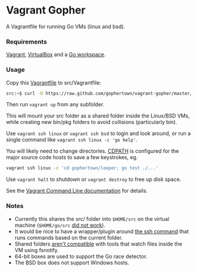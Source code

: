 # Vagrant Gopher

A Vagrantfile for running Go VMs (linux and bsd).

### Requirements

[Vagrant][], [VirtualBox][] and a [Go workspace][workspace].

### Usage

Copy this [Vagrantfile][] to src/Vagrantfile:

```bash
src:~$ curl -O https://raw.github.com/gophertown/vagrant-gopher/master/Vagrantfile
```

Then run `vagrant up` from any subfolder. 

This will mount your src folder as a shared folder inside the Linux/BSD VMs, while creating new bin/pkg folders to avoid collisions (particularly bin).

Use `vagrant ssh linux` or `vagrant ssh bsd` to login and look around, or run a single command like `vagrant ssh linux -c 'go help'`. 

You will likely need to change directories. [CDPATH][] is configured for the major source code hosts to save a few keystrokes, eg. 

```bash
vagrant ssh linux -c 'cd gophertown/looper; go test ./...'
```

Use `vagrant halt` to shutdown or `vagrant destroy` to free up disk space.

See the [Vagrant Command Line documentation][cli] for details.

### Notes

* Currently this shares the src/ folder into `$HOME/src` on the virtual machine (`$HOME/go/src` [did not work](https://github.com/mitchellh/vagrant/issues/2257)).
* It would be nice to have a wrapper/plugin around [the ssh command](https://github.com/mitchellh/vagrant/tree/master/plugins/commands/ssh) that runs commands based on the current folder.
* Shared folders [aren't compatible](https://twitter.com/mitchellh/status/376408213203062784) with tools that watch files inside the VM using fsnotify.
* 64-bit boxes are used to support the Go race detector.
* The BSD box does not support Windows hosts.

[Vagrant]: http://www.vagrantup.com/
[VirtualBox]: https://www.virtualbox.org/
[cli]: http://docs.vagrantup.com/v2/cli/index.html
[workspace]: http://golang.org/doc/code.html
[Vagrantfile]: https://raw.github.com/gophertown/vagrant-gopher/master/Vagrantfile
[CDPATH]: http://theunixtoolbox.com/cdpath/

